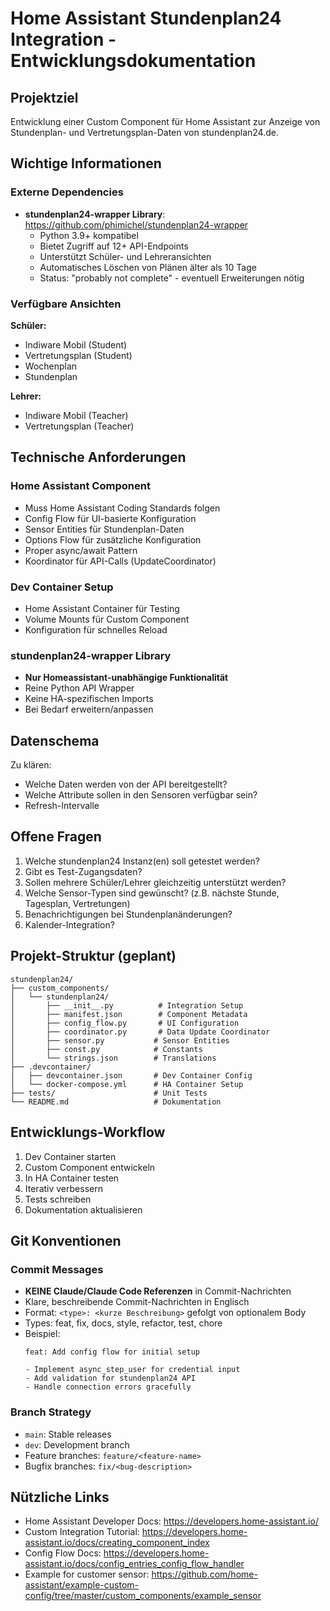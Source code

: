 # Home Assistant Stundenplan24 Integration - Entwicklungsdokumentation

## Projektziel
Entwicklung einer Custom Component für Home Assistant zur Anzeige von Stundenplan- und Vertretungsplan-Daten von stundenplan24.de.

## Wichtige Informationen

### Externe Dependencies
- **stundenplan24-wrapper Library**: https://github.com/phimichel/stundenplan24-wrapper
  - Python 3.9+ kompatibel
  - Bietet Zugriff auf 12+ API-Endpoints
  - Unterstützt Schüler- und Lehreransichten
  - Automatisches Löschen von Plänen älter als 10 Tage
  - Status: "probably not complete" - eventuell Erweiterungen nötig

### Verfügbare Ansichten
**Schüler:**
- Indiware Mobil (Student)
- Vertretungsplan (Student)
- Wochenplan
- Stundenplan

**Lehrer:**
- Indiware Mobil (Teacher)
- Vertretungsplan (Teacher)

## Technische Anforderungen

### Home Assistant Component
- Muss Home Assistant Coding Standards folgen
- Config Flow für UI-basierte Konfiguration
- Sensor Entities für Stundenplan-Daten
- Options Flow für zusätzliche Konfiguration
- Proper async/await Pattern
- Koordinator für API-Calls (UpdateCoordinator)

### Dev Container Setup
- Home Assistant Container für Testing
- Volume Mounts für Custom Component
- Konfiguration für schnelles Reload

### stundenplan24-wrapper Library
- **Nur Homeassistant-unabhängige Funktionalität**
- Reine Python API Wrapper
- Keine HA-spezifischen Imports
- Bei Bedarf erweitern/anpassen

## Datenschema
Zu klären:
- Welche Daten werden von der API bereitgestellt?
- Welche Attribute sollen in den Sensoren verfügbar sein?
- Refresh-Intervalle

## Offene Fragen
1. Welche stundenplan24 Instanz(en) soll getestet werden?
2. Gibt es Test-Zugangsdaten?
3. Sollen mehrere Schüler/Lehrer gleichzeitig unterstützt werden?
4. Welche Sensor-Typen sind gewünscht? (z.B. nächste Stunde, Tagesplan, Vertretungen)
5. Benachrichtigungen bei Stundenplanänderungen?
6. Kalender-Integration?

## Projekt-Struktur (geplant)
```
stundenplan24/
├── custom_components/
│   └── stundenplan24/
│       ├── __init__.py          # Integration Setup
│       ├── manifest.json        # Component Metadata
│       ├── config_flow.py       # UI Configuration
│       ├── coordinator.py       # Data Update Coordinator
│       ├── sensor.py           # Sensor Entities
│       ├── const.py            # Constants
│       └── strings.json        # Translations
├── .devcontainer/
│   ├── devcontainer.json       # Dev Container Config
│   └── docker-compose.yml      # HA Container Setup
├── tests/                      # Unit Tests
└── README.md                   # Dokumentation
```

## Entwicklungs-Workflow
1. Dev Container starten
2. Custom Component entwickeln
3. In HA Container testen
4. Iterativ verbessern
5. Tests schreiben
6. Dokumentation aktualisieren

## Git Konventionen

### Commit Messages
- **KEINE Claude/Claude Code Referenzen** in Commit-Nachrichten
- Klare, beschreibende Commit-Nachrichten in Englisch
- Format: `<type>: <kurze Beschreibung>` gefolgt von optionalem Body
- Types: feat, fix, docs, style, refactor, test, chore
- Beispiel:
  ```
  feat: Add config flow for initial setup

  - Implement async_step_user for credential input
  - Add validation for stundenplan24 API
  - Handle connection errors gracefully
  ```

### Branch Strategy
- `main`: Stable releases
- `dev`: Development branch
- Feature branches: `feature/<feature-name>`
- Bugfix branches: `fix/<bug-description>`

## Nützliche Links
- Home Assistant Developer Docs: https://developers.home-assistant.io/
- Custom Integration Tutorial: https://developers.home-assistant.io/docs/creating_component_index
- Config Flow Docs: https://developers.home-assistant.io/docs/config_entries_config_flow_handler
- Example for customer sensor: https://github.com/home-assistant/example-custom-config/tree/master/custom_components/example_sensor
